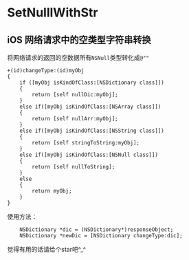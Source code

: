 # SetNulllWithStr
iOS 网络请求中的空类型字符串转换
-
将网络请求的返回的空数据所有`NSNull`类型转化成`@""`
```OC
+(id)changeType:(id)myObj
{
    if ([myObj isKindOfClass:[NSDictionary class]])
    {
        return [self nullDic:myObj];
    }
    else if([myObj isKindOfClass:[NSArray class]])
    {
        return [self nullArr:myObj];
    }
    else if([myObj isKindOfClass:[NSString class]])
    {
        return [self stringToString:myObj];
    }
    else if([myObj isKindOfClass:[NSNull class]])
    {
        return [self nullToString];
    }
    else
    {
        return myObj;
    }
}
```
使用方法：
```OC
	NSDictionary *dic = (NSDictionary*)responseObject;
	NSDictionary *newDic = [NSDictionary changeType:dic];
```
觉得有用的话请给个star吧^_^
